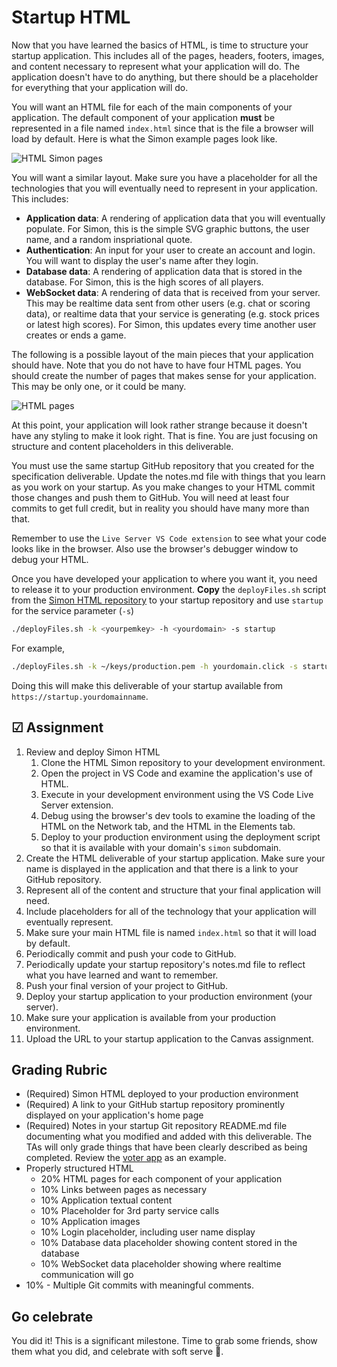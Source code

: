 # Startup HTML

Now that you have learned the basics of HTML, is time to structure your startup application. This includes all of the pages, headers, footers, images, and content necessary to represent what your application will do. The application doesn't have to do anything, but there should be a placeholder for everything that your application will do.

You will want an HTML file for each of the main components of your application. The default component of your application **must** be represented in a file named `index.html` since that is the file a browser will load by default. Here is what the Simon example pages look like.

![HTML Simon pages](htmlSimonPages.jpg)

You will want a similar layout. Make sure you have a placeholder for all the technologies that you will eventually need to represent in your application. This includes:

- **Application data**: A rendering of application data that you will eventually populate. For Simon, this is the simple SVG graphic buttons, the user name, and a random inspriational quote.
- **Authentication**: An input for your user to create an account and login. You will want to display the user's name after they login.
- **Database data**: A rendering of application data that is stored in the database. For Simon, this is the high scores of all players.
- **WebSocket data**: A rendering of data that is received from your server. This may be realtime data sent from other users (e.g. chat or scoring data), or realtime data that your service is generating (e.g. stock prices or latest high scores). For Simon, this updates every time another user creates or ends a game.

The following is a possible layout of the main pieces that your application should have. Note that you do not have to have four HTML pages. You should create the number of pages that makes sense for your application. This may be only one, or it could be many.

![HTML pages](htmlExamplePages.jpg)

At this point, your application will look rather strange because it doesn't have any styling to make it look right. That is fine. You are just focusing on structure and content placeholders in this deliverable.

You must use the same startup GitHub repository that you created for the specification deliverable. Update the notes.md file with things that you learn as you work on your startup. As you make changes to your HTML commit those changes and push them to GitHub. You will need at least four commits to get full credit, but in reality you should have many more than that.

Remember to use the `Live Server VS Code extension` to see what your code looks like in the browser. Also use the browser's debugger window to debug your HTML.

Once you have developed your application to where you want it, you need to release it to your production environment. **Copy** the `deployFiles.sh` script from the [Simon HTML repository](https://github.com/webprogramming260/simon-html/blob/main/deployFiles.sh) to your startup repository and use `startup` for the service parameter (`-s`)

```sh
./deployFiles.sh -k <yourpemkey> -h <yourdomain> -s startup
```

For example,

```sh
./deployFiles.sh -k ~/keys/production.pem -h yourdomain.click -s startup
```

Doing this will make this deliverable of your startup available from `https://startup.yourdomainname`.

## ☑ Assignment

1. Review and deploy Simon HTML
   1. Clone the HTML Simon repository to your development environment.
   1. Open the project in VS Code and examine the application's use of HTML.
   1. Execute in your development environment using the VS Code Live Server extension.
   1. Debug using the browser's dev tools to examine the loading of the HTML on the Network tab, and the HTML in the Elements tab.
   1. Deploy to your production environment using the deployment script so that it is available with your domain's `simon` subdomain.
1. Create the HTML deliverable of your startup application. Make sure your name is displayed in the application and that there is a link to your GitHub repository.
1. Represent all of the content and structure that your final application will need.
1. Include placeholders for all of the technology that your application will eventually represent.
1. Make sure your main HTML file is named `index.html` so that it will load by default.
1. Periodically commit and push your code to GitHub.
1. Periodically update your startup repository's notes.md file to reflect what you have learned and want to remember.
1. Push your final version of your project to GitHub.
1. Deploy your startup application to your production environment (your server).
1. Make sure your application is available from your production environment.
1. Upload the URL to your startup application to the Canvas assignment.

## Grading Rubric

- (Required) Simon HTML deployed to your production environment
- (Required) A link to your GitHub startup repository prominently displayed on your application's home page
- (Required) Notes in your startup Git repository README.md file documenting what you modified and added with this deliverable. The TAs will only grade things that have been clearly described as being completed. Review the [voter app](https://github.com/webprogramming260/startup-example) as an example.
- Properly structured HTML
  - 20% HTML pages for each component of your application
  - 10% Links between pages as necessary
  - 10% Application textual content
  - 10% Placeholder for 3rd party service calls
  - 10% Application images
  - 10% Login placeholder, including user name display
  - 10% Database data placeholder showing content stored in the database
  - 10% WebSocket data placeholder showing where realtime communication will go
- 10% - Multiple Git commits with meaningful comments.

## Go celebrate

You did it! This is a significant milestone. Time to grab some friends, show them what you did, and celebrate with soft serve 🍦.
